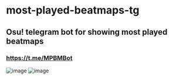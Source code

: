 # most-played-beatmaps-tg
## Osu! telegram bot for showing most played beatmaps

### https://t.me/MPBMBot

![image](https://user-images.githubusercontent.com/56090617/209448681-d4c64d77-d1ae-4eb2-91b2-7951fd79c053.png)
![image](https://user-images.githubusercontent.com/56090617/209448789-d5cd7f6b-0769-4064-88c3-40d8237d5b2e.png)

